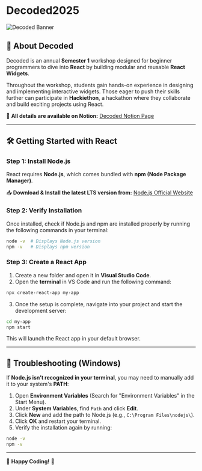 # Decoded2025

![Decoded Banner](https://your-image-url.com/banner.png) <!-- Replace with an actual image URL if needed -->

## 🚀 About Decoded
Decoded is an annual **Semester 1** workshop designed for beginner programmers to dive into **React** by building modular and reusable **React Widgets**.

Throughout the workshop, students gain hands-on experience in designing and implementing interactive widgets. Those eager to push their skills further can participate in **Hackiethon**, a hackathon where they collaborate and build exciting projects using React.

📌 **All details are available on Notion:** [Decoded Notion Page](https://plum-soda-d5f.notion.site/Decoded-1bc996f226c88037a95dc1222f53a1a1)

---

## 🛠️ Getting Started with React

### Step 1: Install Node.js
React requires **Node.js**, which comes bundled with **npm (Node Package Manager)**.

📥 **Download & Install the latest LTS version from:** [Node.js Official Website](https://nodejs.org/en)

### Step 2: Verify Installation
Once installed, check if Node.js and npm are installed properly by running the following commands in your terminal:

```sh
node -v  # Displays Node.js version
npm -v   # Displays npm version
```

### Step 3: Create a React App
1. Create a new folder and open it in **Visual Studio Code**.
2. Open the **terminal** in VS Code and run the following command:

```sh
npx create-react-app my-app
```

3. Once the setup is complete, navigate into your project and start the development server:

```sh
cd my-app
npm start
```

This will launch the React app in your default browser.

---

## 🔧 Troubleshooting (Windows)
If **Node.js isn’t recognized in your terminal**, you may need to manually add it to your system's **PATH**:

1. Open **Environment Variables** (Search for "Environment Variables" in the Start Menu).
2. Under **System Variables**, find `Path` and click **Edit**.
3. Click **New** and add the path to Node.js (e.g., `C:\Program Files\nodejs\`).
4. Click **OK** and restart your terminal.
5. Verify the installation again by running:

```sh
node -v
npm -v
```

---


🚀 **Happy Coding!** 🎉


